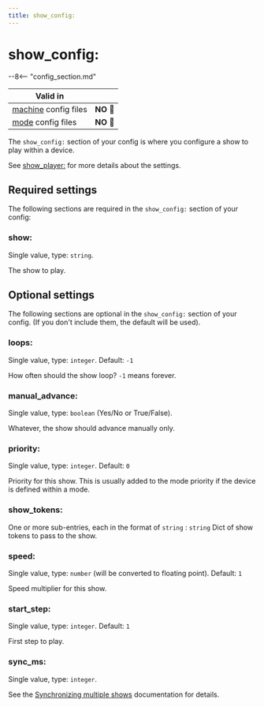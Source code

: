 ```yaml
---
title: show_config:
---
```


# show_config:


--8<-- "config_section.md"

| Valid in | |
|-----|:----:|
|[machine](instructions/machine_config.md) config files |**NO** :no_entry_sign:|
|[mode](instructions/mode_config.md) config files|**NO** :no_entry_sign:|

The `show_config:` section of your config is where you configure a show
to play within a device.

See [show_player:](show_player.md) for more
details about the settings.

## Required settings

The following sections are required in the `show_config:` section of
your config:

### show:

Single value, type: `string`.

The show to play.

## Optional settings

The following sections are optional in the `show_config:` section of
your config. (If you don't include them, the default will be used).

### loops:

Single value, type: `integer`. Default: `-1`

How often should the show loop? `-1` means forever.

### manual_advance:

Single value, type: `boolean` (Yes/No or True/False).

Whatever, the show should advance manually only.

### priority:

Single value, type: `integer`. Default: `0`

Priority for this show. This is usually added to the mode priority if
the device is defined within a mode.

### show_tokens:

One or more sub-entries, each in the format of `string` : `string` Dict
of show tokens to pass to the show.

### speed:

Single value, type: `number` (will be converted to floating point).
Default: `1`

Speed multiplier for this show.

### start_step:

Single value, type: `integer`. Default: `1`

First step to play.

### sync_ms:

Single value, type: `integer`.

See the [Synchronizing multiple shows](../shows/sync_ms.md) documentation for
details.
